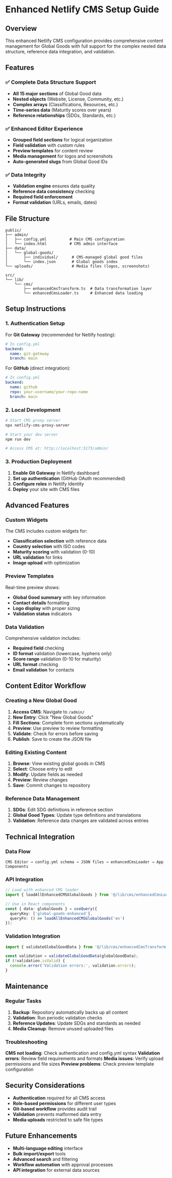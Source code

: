 # Enhanced Netlify CMS Setup Guide

## Overview

This enhanced Netlify CMS configuration provides comprehensive content management for Global Goods with full support for the complex nested data structure, reference data integration, and validation.

## Features

### ✅ Complete Data Structure Support
- **All 15 major sections** of Global Good data
- **Nested objects** (Website, License, Community, etc.)
- **Complex arrays** (Classifications, Resources, etc.)
- **Time-series data** (Maturity scores over years)
- **Reference relationships** (SDGs, Standards, etc.)

### ✅ Enhanced Editor Experience
- **Grouped field sections** for logical organization
- **Field validation** with custom rules
- **Preview templates** for content review
- **Media management** for logos and screenshots
- **Auto-generated slugs** from Global Good IDs

### ✅ Data Integrity
- **Validation engine** ensures data quality
- **Reference data consistency** checking
- **Required field enforcement**
- **Format validation** (URLs, emails, dates)

## File Structure

```
public/
├── admin/
│   ├── config.yml          # Main CMS configuration
│   └── index.html          # CMS admin interface
├── data/
│   └── global-goods/
│       ├── individual/      # CMS-managed global good files
│       └── index.json       # Global goods index
└── uploads/                 # Media files (logos, screenshots)

src/
└── lib/
    └── cms/
        ├── enhancedCmsTransform.ts  # Data transformation layer
        └── enhancedCmsLoader.ts     # Enhanced data loading
```

## Setup Instructions

### 1. Authentication Setup

For **Git Gateway** (recommended for Netlify hosting):
```yaml
# In config.yml
backend:
  name: git-gateway
  branch: main
```

For **GitHub** (direct integration):
```yaml
# In config.yml
backend:
  name: github
  repo: your-username/your-repo-name
  branch: main
```

### 2. Local Development

```bash
# Start CMS proxy server
npx netlify-cms-proxy-server

# Start your dev server
npm run dev

# Access CMS at: http://localhost:5173/admin/
```

### 3. Production Deployment

1. **Enable Git Gateway** in Netlify dashboard
2. **Set up authentication** (GitHub OAuth recommended)
3. **Configure roles** in Netlify Identity
4. **Deploy** your site with CMS files


## Advanced Features

### Custom Widgets

The CMS includes custom widgets for:
- **Classification selection** with reference data
- **Country selection** with ISO codes
- **Maturity scoring** with validation (0-10)
- **URL validation** for links
- **Image upload** with optimization

### Preview Templates

Real-time preview shows:
- **Global Good summary** with key information
- **Contact details** formatting
- **Logo display** with proper sizing
- **Validation status** indicators

### Data Validation

Comprehensive validation includes:
- **Required field** checking
- **ID format** validation (lowercase, hyphens only)
- **Score range** validation (0-10 for maturity)
- **URL format** checking
- **Email validation** for contacts

## Content Editor Workflow

### Creating a New Global Good

1. **Access CMS**: Navigate to `/admin/`
2. **New Entry**: Click "New Global Goods"
3. **Fill Sections**: Complete form sections systematically
4. **Preview**: Use preview to review formatting
5. **Validate**: Check for errors before saving
6. **Publish**: Save to create the JSON file

### Editing Existing Content

1. **Browse**: View existing global goods in CMS
2. **Select**: Choose entry to edit
3. **Modify**: Update fields as needed
4. **Preview**: Review changes
5. **Save**: Commit changes to repository

### Reference Data Management

1. **SDGs**: Edit SDG definitions in reference section
2. **Global Good Types**: Update type definitions and translations
3. **Validation**: Reference data changes are validated across entries

## Technical Integration

### Data Flow

```
CMS Editor → config.yml schema → JSON files → enhancedCmsLoader → App Components
```

### API Integration

```typescript
// Load with enhanced CMS loader
import { loadAllEnhancedCMSGlobalGoods } from '@/lib/cms/enhancedCmsLoader';

// Use in React components
const { data: globalGoods } = useQuery({
  queryKey: ['global-goods-enhanced'],
  queryFn: () => loadAllEnhancedCMSGlobalGoods('en')
});
```

### Validation Integration

```typescript
import { validateGlobalGoodData } from '@/lib/cms/enhancedCmsTransform';

const validation = validateGlobalGoodData(globalGoodData);
if (!validation.isValid) {
  console.error('Validation errors:', validation.errors);
}
```

## Maintenance

### Regular Tasks

1. **Backup**: Repository automatically backs up all content
2. **Validation**: Run periodic validation checks
3. **Reference Updates**: Update SDGs and standards as needed
4. **Media Cleanup**: Remove unused uploaded files

### Troubleshooting

**CMS not loading**: Check authentication and config.yml syntax
**Validation errors**: Review field requirements and formats
**Media issues**: Verify upload permissions and file sizes
**Preview problems**: Check preview template configuration

## Security Considerations

- **Authentication** required for all CMS access
- **Role-based permissions** for different user types
- **Git-based workflow** provides audit trail
- **Validation** prevents malformed data entry
- **Media uploads** restricted to safe file types

## Future Enhancements

- **Multi-language editing** interface
- **Bulk import/export** tools
- **Advanced search** and filtering
- **Workflow automation** with approval processes
- **API integration** for external data sources
